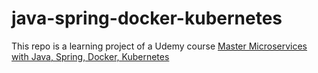 # java-spring-docker-kubernetes

This repo is a learning project of a Udemy course [Master Microservices with Java, Spring, Docker, Kubernetes](https://www.udemy.com/course/master-microservices-with-spring-docker-kubernetes/)
